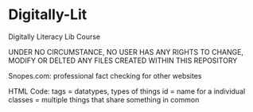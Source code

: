 # Digitally-Lit
Digitally Literacy Lib Course

UNDER NO CIRCUMSTANCE, NO USER HAS ANY RIGHTS TO CHANGE, MODIFY OR DELTED ANY FILES CREATED WITHIN THIS REPOSITORY

Snopes.com: professional fact checking for other websites


HTML Code:
tags = datatypes, types of things
id = name for a individual
classes = multiple things that share something in common
